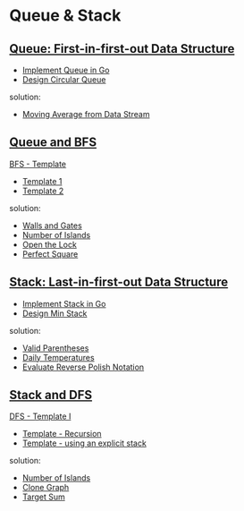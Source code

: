 # Queue & Stack

## [Queue: First-in-first-out Data Structure](https://leetcode.com/explore/learn/card/queue-stack/228/first-in-first-out-data-structure/1355/)

* [Implement Queue in Go](queue/queue.go)
* [Design Circular Queue](queue/circular_queue.go)

solution:

* [Moving Average from Data Stream]()

## [Queue and BFS](https://leetcode.com/explore/learn/card/queue-stack/231/practical-application-queue/1376/)

[BFS - Template](https://leetcode.com/explore/learn/card/queue-stack/231/practical-application-queue/1372/)

* [Template 1](queue/bfs/tmpl1/bfs.go)
* [Template 2](queue/bfs/tmpl2/bfs.go)

solution:

* [Walls and Gates]()
* [Number of Islands](practice/island.go)
* [Open the Lock](practice/open_lock.go)
* [Perfect Square](practice/square.go)

## [Stack: Last-in-first-out Data Structure](https://leetcode.com/explore/learn/card/queue-stack/230/usage-stack/1369/)

* [Implement Stack in Go](stack/stack.go)
* [Design Min Stack](stack/min_stack.go)

solution:

* [Valid Parentheses](practice/parentheses.go)
* [Daily Temperatures](practice/daily_temp.go)
* [Evaluate Reverse Polish Notation](practice/reverse_polish.go)

## [Stack and DFS](https://leetcode.com/explore/learn/card/queue-stack/232/practical-application-stack/1377/)

[DFS - Template I](https://leetcode.com/explore/learn/card/queue-stack/232/practical-application-stack/1384/)

* [Template - Recursion](stack/dfs/tmpl1/dfs.go)
* [Template - using an explicit stack](stack/dfs/tmpl2/dfs.go)

solution:

* [Number of Islands](practice/island.go)
* [Clone Graph](practice/clone_graph.go)
* [Target Sum](practice/target_sum.go)
